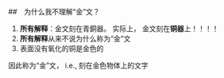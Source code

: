 


##　为什么我不理解“金”文？

1. **所有解释**：金文刻在青銅器。 实际上， 金文刻在**铜器**上！！！！
2. **所有解释**从来不说为什么称为“金”文
2. 表面没有氧化的铜是金色的

因此称为“金”文， i.e., 刻在金色物体上的文字

